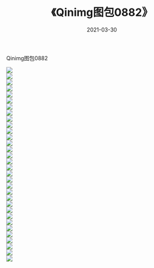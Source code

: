 ﻿---
layout: post
title:  《Qinimg图包0882》
date:   2021-03-30
img: http://imgx.orgx.ga/Qinimg图包/Qinimg图包0882/000.jpg
categories: [美女, 清纯, 唯美]
---

Qinimg图包0882

 ![](http://imgx.orgx.ga/Qinimg图包/Qinimg图包0882/001.jpg) <br>![](http://imgx.orgx.ga/Qinimg图包/Qinimg图包0882/002.jpg) <br>![](http://imgx.orgx.ga/Qinimg图包/Qinimg图包0882/003.jpg) <br>![](http://imgx.orgx.ga/Qinimg图包/Qinimg图包0882/004.jpg) <br>![](http://imgx.orgx.ga/Qinimg图包/Qinimg图包0882/005.jpg) <br>![](http://imgx.orgx.ga/Qinimg图包/Qinimg图包0882/006.jpg) <br>![](http://imgx.orgx.ga/Qinimg图包/Qinimg图包0882/007.jpg) <br>![](http://imgx.orgx.ga/Qinimg图包/Qinimg图包0882/008.jpg) <br>![](http://imgx.orgx.ga/Qinimg图包/Qinimg图包0882/009.jpg) <br>![](http://imgx.orgx.ga/Qinimg图包/Qinimg图包0882/010.jpg) <br>![](http://imgx.orgx.ga/Qinimg图包/Qinimg图包0882/011.jpg) <br>![](http://imgx.orgx.ga/Qinimg图包/Qinimg图包0882/012.jpg) <br>![](http://imgx.orgx.ga/Qinimg图包/Qinimg图包0882/013.jpg) <br>![](http://imgx.orgx.ga/Qinimg图包/Qinimg图包0882/014.jpg) <br>![](http://imgx.orgx.ga/Qinimg图包/Qinimg图包0882/015.jpg) <br>![](http://imgx.orgx.ga/Qinimg图包/Qinimg图包0882/016.jpg) <br>![](http://imgx.orgx.ga/Qinimg图包/Qinimg图包0882/017.jpg) <br>![](http://imgx.orgx.ga/Qinimg图包/Qinimg图包0882/018.jpg) <br>![](http://imgx.orgx.ga/Qinimg图包/Qinimg图包0882/019.jpg) <br>![](http://imgx.orgx.ga/Qinimg图包/Qinimg图包0882/020.jpg) <br>![](http://imgx.orgx.ga/Qinimg图包/Qinimg图包0882/021.jpg) <br>![](http://imgx.orgx.ga/Qinimg图包/Qinimg图包0882/022.jpg) <br>![](http://imgx.orgx.ga/Qinimg图包/Qinimg图包0882/023.jpg) <br>![](http://imgx.orgx.ga/Qinimg图包/Qinimg图包0882/024.jpg) <br>![](http://imgx.orgx.ga/Qinimg图包/Qinimg图包0882/025.jpg) <br>![](http://imgx.orgx.ga/Qinimg图包/Qinimg图包0882/026.jpg) <br>![](http://imgx.orgx.ga/Qinimg图包/Qinimg图包0882/027.jpg) <br>![](http://imgx.orgx.ga/Qinimg图包/Qinimg图包0882/028.jpg) <br>![](http://imgx.orgx.ga/Qinimg图包/Qinimg图包0882/029.jpg) <br>![](http://imgx.orgx.ga/Qinimg图包/Qinimg图包0882/030.jpg) <br>![](http://imgx.orgx.ga/Qinimg图包/Qinimg图包0882/031.jpg) <br>![](http://imgx.orgx.ga/Qinimg图包/Qinimg图包0882/032.jpg) <br>